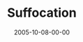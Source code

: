 ---
layout: message
category: message
series: "Room To Breathe"
title: "Suffocation"
date: 2005-10-08-00-00
message_id: 99
audio: "http://s3.amazonaws.com/crossroads-media/message/audio/Room_To_Breathe_01_10-09-05_Suffocation.mp3"
audio-duration: "36:47"
explicit: false
---